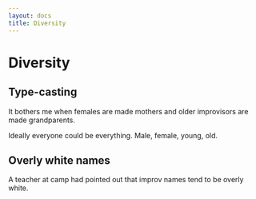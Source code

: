 ```yaml
---
layout: docs
title: Diversity
---
```


# Diversity

## Type-casting

It bothers me when females are made mothers and older improvisors are made grandparents.

Ideally everyone could be everything. Male, female, young, old.

## Overly white names

A teacher at camp had pointed out that improv names tend to be overly white.

